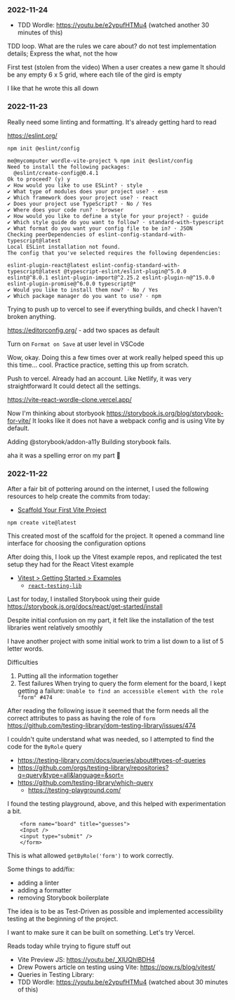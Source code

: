 ### 2022-11-24
* TDD Wordle: https://youtu.be/e2ypufHTMu4 (watched another 30 minutes of this)

TDD loop. What are the rules we care about?
do not test implementation details; Express the what, not the how

First test (stolen from the video)
When a user creates a new game
It should be any empty 6 x 5 grid, where each tile of the gird is empty


I like that he wrote this all down

### 2022-11-23
Really need some linting and formatting. It's already getting hard to read

https://eslint.org/

```
npm init @eslint/config
```


```
me@mycomputer wordle-vite-project % npm init @eslint/config
Need to install the following packages:
  @eslint/create-config@0.4.1
Ok to proceed? (y) y
✔ How would you like to use ESLint? · style
✔ What type of modules does your project use? · esm
✔ Which framework does your project use? · react
✔ Does your project use TypeScript? · No / Yes
✔ Where does your code run? · browser
✔ How would you like to define a style for your project? · guide
✔ Which style guide do you want to follow? · standard-with-typescript
✔ What format do you want your config file to be in? · JSON
Checking peerDependencies of eslint-config-standard-with-typescript@latest
Local ESLint installation not found.
The config that you've selected requires the following dependencies:

eslint-plugin-react@latest eslint-config-standard-with-typescript@latest @typescript-eslint/eslint-plugin@^5.0.0 eslint@^8.0.1 eslint-plugin-import@^2.25.2 eslint-plugin-n@^15.0.0 eslint-plugin-promise@^6.0.0 typescript@*
✔ Would you like to install them now? · No / Yes
✔ Which package manager do you want to use? · npm
```

Trying to push up to vercel to see if everything builds, and check
I haven't broken anything. 

https://editorconfig.org/ - add two spaces as default

Turn on `Format on Save` at user level in VSCode

Wow, okay. Doing this a few times over at work really helped speed this up this 
time... cool. Practice practice, setting this up from scratch.


Push to vercel. Already had an account. 
Like Netlify, it was very straightforward
It could detect all the settings.

https://vite-react-wordle-clone.vercel.app/


Now I'm thinking about storbyook
https://storybook.js.org/blog/storybook-for-vite/
It looks like it does not have a webpack config and is
using Vite by default. 

Adding @storybook/addon-a11y
Building storybook fails. 

aha it was a spelling error on my part 🙈


### 2022-11-22
After a fair bit of pottering around on the internet, I used the following resources to help create
the commits from today:

* [Scaffold Your First Vite Project](https://vitejs.dev/guide/#scaffolding-your-first-vite-project)
```
npm create vite@latest
```
This created most of the scaffold for the project. 
It opened a command line interface for
choosing the configuration options


After doing this, I look up the Vitest example repos, and replicated the test
setup they had for the React Vitest example

* [Vitest > Getting Started > Examples](https://vitest.dev/guide/#examples)
  * [`react-testing-lib` ](https://github.com/vitest-dev/vitest/tree/9626fdef58f1e2cd5d3a77d94194d01b3d7c1d81/examples/react-testing-lib)


Last for today, I installed Storybook using their guide https://storybook.js.org/docs/react/get-started/install

Despite initial confusion on my part,
it felt like the installation of the test libraries went relatively smoothly

I have another project with some initial work to trim a list down to a list of
5 letter words.


Difficulties
1. Putting all the information together
2. Test failures
When trying to query the form element for the board, I kept getting a failure: 
`Unable to find an accessible element with the role "form" #474`

After reading the following issue it seemed that the form needs all the
correct attributes to pass as having the role of `form`
https://github.com/testing-library/dom-testing-library/issues/474

I couldn't quite understand what was needed, so I attempted to find the 
code for the `ByRole` query

* https://testing-library.com/docs/queries/about#types-of-queries
* https://github.com/orgs/testing-library/repositories?q=query&type=all&language=&sort=
* https://github.com/testing-library/which-query
    * https://testing-playground.com/

I found the testing playground, above, and this helped with experimentation a bit. 

```
    <form name="board" title="guesses">
    <Input />
    <input type="submit" />
    </form>
```
This is what allowed `getByRole('form')` to work correctly. 


Some things to add/fix:
* adding a linter
* adding a formatter
* removing Storybook boilerplate

The idea is to be as Test-Driven as possible and implemented accessibility testing at the beginning of the project. 

I want to make sure it can be built on something. 
Let's try Vercel. 

Reads today while trying to figure stuff out
* Vite Preview JS: https://youtu.be/_XlUQhIBDH4
* Drew Powers article on testing using Vite: https://pow.rs/blog/vitest/
* Queries in Testing Library: 
* TDD Wordle: https://youtu.be/e2ypufHTMu4 (watched about 30 minutes of this)
